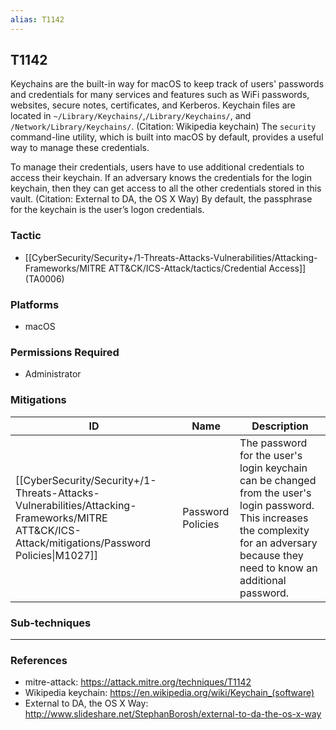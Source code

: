 ```yaml
---
alias: T1142
---
```


## T1142

Keychains are the built-in way for macOS to keep track of users' passwords and credentials for many services and features such as WiFi passwords, websites, secure notes, certificates, and Kerberos. Keychain files are located in <code>~/Library/Keychains/</code>,<code>/Library/Keychains/</code>, and <code>/Network/Library/Keychains/</code>. (Citation: Wikipedia keychain) The <code>security</code> command-line utility, which is built into macOS by default, provides a useful way to manage these credentials.

To manage their credentials, users have to use additional credentials to access their keychain. If an adversary knows the credentials for the login keychain, then they can get access to all the other credentials stored in this vault. (Citation: External to DA, the OS X Way) By default, the passphrase for the keychain is the user’s logon credentials.


### Tactic
- [[CyberSecurity/Security+/1-Threats-Attacks-Vulnerabilities/Attacking-Frameworks/MITRE ATT&CK/ICS-Attack/tactics/Credential Access]] (TA0006)

### Platforms
- macOS

### Permissions Required
- Administrator

### Mitigations

| ID | Name | Description |
| --- | --- | --- |
| [[CyberSecurity/Security+/1-Threats-Attacks-Vulnerabilities/Attacking-Frameworks/MITRE ATT&CK/ICS-Attack/mitigations/Password Policies\|M1027]] | Password Policies | The password for the user's login keychain can be changed from the user's login password. This increases the complexity for an adversary because they need to know an additional password. |

### Sub-techniques


---
### References

- mitre-attack: https://attack.mitre.org/techniques/T1142
- Wikipedia keychain: https://en.wikipedia.org/wiki/Keychain_(software)
- External to DA, the OS X Way: http://www.slideshare.net/StephanBorosh/external-to-da-the-os-x-way
